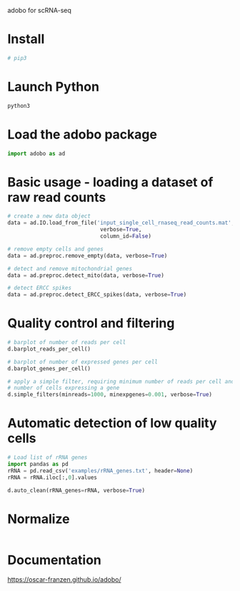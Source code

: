 adobo for scRNA-seq

# Install
```bash
# pip3
```

# Launch Python
```bash
python3
```

# Load the adobo package
```python
import adobo as ad
```

# Basic usage - loading a dataset of raw read counts
```python
# create a new data object
data = ad.IO.load_from_file('input_single_cell_rnaseq_read_counts.mat',
                             verbose=True,
                             column_id=False)

# remove empty cells and genes
data = ad.preproc.remove_empty(data, verbose=True)

# detect and remove mitochondrial genes
data = ad.preproc.detect_mito(data, verbose=True)

# detect ERCC spikes
data = ad.preproc.detect_ERCC_spikes(data, verbose=True)
```

# Quality control and filtering
```python
# barplot of number of reads per cell
d.barplot_reads_per_cell()

# barplot of number of expressed genes per cell
d.barplot_genes_per_cell()

# apply a simple filter, requiring minimum number of reads per cell and a minimum
# number of cells expressing a gene
d.simple_filters(minreads=1000, minexpgenes=0.001, verbose=True)
```

# Automatic detection of low quality cells
```python
# Load list of rRNA genes
import pandas as pd
rRNA = pd.read_csv('examples/rRNA_genes.txt', header=None)
rRNA = rRNA.iloc[:,0].values

d.auto_clean(rRNA_genes=rRNA, verbose=True)
```

# Normalize
```python
```

# Documentation
https://oscar-franzen.github.io/adobo/
